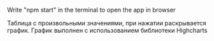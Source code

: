 Write "npm start" in the terminal to open the app in browser

Таблица с произвольными значениями, при нажатии раскрывается график. График выполнен с использованием библиотеки Highcharts
